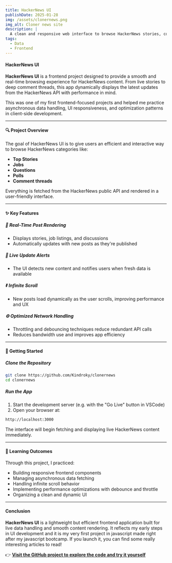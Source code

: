 ```yaml
---
title: HackerNews UI
publishDate: 2025-01-28
img: /assets/clonernews.png
img_alt: Cloner news site
description: |
  A clean and responsive web interface to browse HackerNews stories, comments, and updates in real-time with optimized performance.
tags:
  - Data
  - Frontend
---
```

#### HackerNews UI 

**HackerNews UI** is a frontend project designed to provide a smooth and real-time browsing experience for HackerNews content. From live stories to deep comment threads, this app dynamically displays the latest updates from the HackerNews API with performance in mind.

This was one of my first frontend-focused projects and helped me practice asynchronous data handling, UI responsiveness, and optimization patterns in client-side development.

---

#### 🔍 Project Overview

The goal of HackerNews UI is to give users an efficient and interactive way to browse HackerNews categories like:

- **Top Stories**
- **Jobs**
- **Questions**
- **Polls**
- **Comment threads**

Everything is fetched from the HackerNews public API and rendered in a user-friendly interface.

---

#### ✨ Key Features

##### 📰 Real-Time Post Rendering

- Displays stories, job listings, and discussions
- Automatically updates with new posts as they're published

##### 🔁 Live Update Alerts

- The UI detects new content and notifies users when fresh data is available

##### ⏬ Infinite Scroll

- New posts load dynamically as the user scrolls, improving performance and UX

##### ⚙️ Optimized Network Handling

- Throttling and debouncing techniques reduce redundant API calls
- Reduces bandwidth use and improves app efficiency

---

#### 🚀 Getting Started

##### Clone the Repository

```bash
git clone https://github.com/Kindroky/clonernews
cd clonernews
```

##### Run the App

1. Start the development server (e.g. with the "Go Live" button in VSCode)
2. Open your browser at:

```bash
http://localhost:3000
```

The interface will begin fetching and displaying live HackerNews content immediately.

---

#### 🔑 Learning Outcomes

Through this project, I practiced:

- Building responsive frontend components
- Managing asynchronous data fetching
- Handling infinite scroll behavior
- Implementing performance optimizations with debounce and throttle
- Organizing a clean and dynamic UI

---

#### Conclusion

**HackerNews UI** is a lightweight but efficient frontend application built for live data handling and smooth content rendering. It reflects my early steps in UI development and it is my very first project in javascript made right after my javascript bootcamp. If you launch it, you can find some really interesting articles to read!

👉 **[Visit the GitHub project to explore the code and try it yourself](https://github.com/Kindroky/clonernews)**
